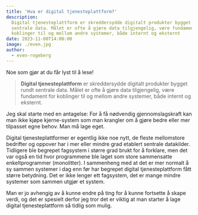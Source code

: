 ```yaml
---
title: 'Hva er digital tjenesteplattform?'
description:
  Digital tjenesteplattform er skreddersydde digitalt produkter bygget rundt
  sentrale data. Målet er ofte å gjøre data tilgjengelig, være fundament for
  koblinger til og mellom andre systemer, både internt og eksternt
date: 2023-11-08T14:00:00
image: ./even.jpg
author:
  - even-rogeberg
---
```


Noe som gjør at du får lyst til å lese!

> **Digital tjenesteplattform** er skreddersydde digitalt produkter bygget rundt
> sentrale data. Målet er ofte å gjøre data tilgjengelig, være fundament for
> koblinger til og mellom andre systemer, både internt og eksternt.

Jeg skal starte med en antagelse: For å få nødvendig gjennomslagskraft kan man
ikke kjøpe kjerne-system som man krangler om å gjøre bedre eller mer tilpasset
egne behov. Man må lage eget.

Digital tjenesteplattformer er egentlig ikke noe nytt, de fleste mellomstore
bedrifter og oppover har i mer eller mindre grad etablert sentrale datakilder.
Tidligere ble begrepet fagsystem i større grad brukt for å forklare, men det var
også en tid hvor programmene ble laget som store sammensatte enkeltprogrammer
(monolitter). I sammenheng med at det er mer normalt å sy sammen systemer i dag
enn før har begrepet digital tjenesteplattform fått større betydning. Det er
ikke lenger ett fagsystem, det er mange mindre systemer som sammen utgjør et
system.

Man er jo avhengig av å kunne endre på ting for å kunne fortsette å skape verdi,
og det er spesielt derfor jeg tror det er viktig at man starter å lage digital
tjenesteplattform så tidlig som mulig.
